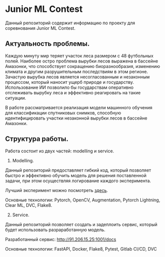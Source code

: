 # Junior ML Contest
Данный репозиторий содержит информацию по проекту для соревнования Junior ML Contest.

## Актуальность проблемы. 

Каждую минуту мир теряет участок леса размером с 48 футбольных полей. Наиболее остро проблема вырубки лесов выражена в бассейне Амазонки, что способствует сокращению биоразнообразия, изменению климата и другим разрушительным последствиям в этом регионе. Зачастую вырубка лесов является несогласованным и незаконным процессом, который наносит ущерб природе и государству. Использование ИИ позволило бы государствам оперативно отслеживать вырубку леса и эффективно реагировать на такие ситуации. 

В работе рассматривается реализация модели машинного обучения для классификации спутниковых снимков, способную идентифицировать участки незаконной вырубки лесов в бассейне Амазонки. 

## Структура работы.

Работа состоит из двух частей: modelling и service. 

1. Modelling. 

Данный репозиторий предоставляет гибкий код, который позволяет быстро и эффективно обучить модель для решения поставленной задачи, при этом осуществляя логирование каждого эксперимента. 

Лучший эксперимент можно посмотреть [здесь](https://app.clear.ml/projects/6af89bf5de40410faba201b8130632ce/experiments/07ff5733d5034edea427f7fae84914b2/output/execution).

Основные технологии: Pytorch, OpenCV, Augmentation, Pytorch Lightning, Clear ML, DVC, Flake8. 

2. Service.

Данный репозиторий позволяет создать и задеплоить сервис, который будет использовать разраработанную модель. 

Разработанный сервис: http://91.206.15.25:1001/docs

Основные технологии: FastAPI, Docker, Flake8, Pytest, Gitlab CI/CD, DVC

